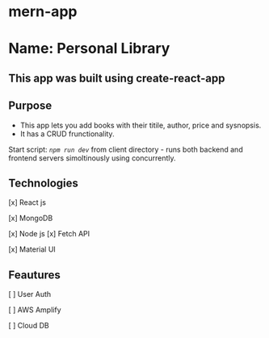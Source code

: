 # mern-app
# Name: Personal Library
## This app was built using create-react-app

## Purpose
 
 - This app lets you add books with their titile, author, price and sysnopsis.
 - It has a CRUD frunctionality.
 
Start script: *```npm run dev```* from client directory - runs both backend and frontend servers simoltinously using concurrently.

## Technologies 

[x] React js

[x] MongoDB

[x] Node js
[x] Fetch API

[x] Material UI


## Feautures

[ ] User Auth

[ ] AWS Amplify

[ ] Cloud DB

 

